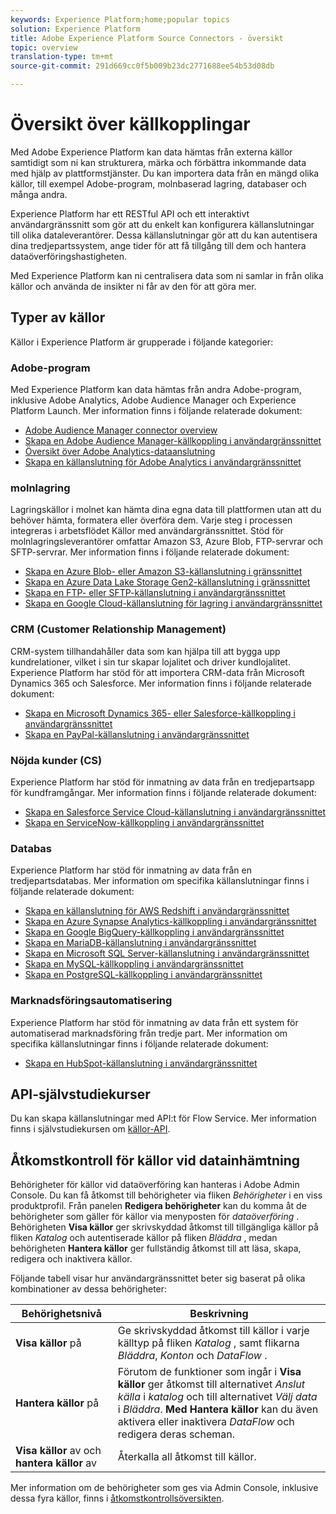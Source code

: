 ```yaml
---
keywords: Experience Platform;home;popular topics
solution: Experience Platform
title: Adobe Experience Platform Source Connectors - översikt
topic: overview
translation-type: tm+mt
source-git-commit: 291d669cc0f5b009b23dc2771688ee54b53d08db

---
```



# Översikt över källkopplingar

Med Adobe Experience Platform kan data hämtas från externa källor samtidigt som ni kan strukturera, märka och förbättra inkommande data med hjälp av plattformstjänster. Du kan importera data från en mängd olika källor, till exempel Adobe-program, molnbaserad lagring, databaser och många andra.

Experience Platform har ett RESTful API och ett interaktivt användargränssnitt som gör att du enkelt kan konfigurera källanslutningar till olika dataleverantörer. Dessa källanslutningar gör att du kan autentisera dina tredjepartssystem, ange tider för att få tillgång till dem och hantera dataöverföringshastigheten.

Med Experience Platform kan ni centralisera data som ni samlar in från olika källor och använda de insikter ni får av den för att göra mer.

## Typer av källor

Källor i Experience Platform är grupperade i följande kategorier:

### Adobe-program

Med Experience Platform kan data hämtas från andra Adobe-program, inklusive Adobe Analytics, Adobe Audience Manager och Experience Platform Launch. Mer information finns i följande relaterade dokument:

- [Adobe Audience Manager connector overview](./ui/adobe-applications/audience-manager.md)
- [Skapa en Adobe Audience Manager-källkoppling i användargränssnittet](https://www.adobe.io/apis/experienceplatform/home/tutorials/sources-ui-tutorials.html#!api-specification/markdown/narrative/tutorials/sources_tutorial/ui/adobe-applications/aam-ui-tutorial.md)
- [Översikt över Adobe Analytics-dataanslutning](./ui/adobe-applications/analytics.md)
- [Skapa en källanslutning för Adobe Analytics i användargränssnittet](https://www.adobe.io/apis/experienceplatform/home/tutorials/sources-ui-tutorials.html#!api-specification/markdown/narrative/tutorials/sources_tutorial/ui/adobe-applications/adobe-analytics-ui-tutorial.md)

### molnlagring

Lagringskällor i molnet kan hämta dina egna data till plattformen utan att du behöver hämta, formatera eller överföra dem. Varje steg i processen integreras i arbetsflödet Källor med användargränssnittet. Stöd för molnlagringsleverantörer omfattar Amazon S3, Azure Blob, FTP-servrar och SFTP-servrar. Mer information finns i följande relaterade dokument:

- [Skapa en Azure Blob- eller Amazon S3-källanslutning i gränssnittet](https://www.adobe.io/apis/experienceplatform/home/tutorials/sources-ui-tutorials.html#!api-specification/markdown/narrative/tutorials/sources_tutorial/ui/cloud-storages/amazon-s3-ui-tutorial.md)
- [Skapa en Azure Data Lake Storage Gen2-källanslutning i gränssnittet](https://www.adobe.io/apis/experienceplatform/home/tutorials/sources-ui-tutorials.html#!api-specification/markdown/narrative/tutorials/sources_tutorial/ui/cloud-storages/adls-gen2-ui-tutorial.md)
- [Skapa en FTP- eller SFTP-källanslutning i användargränssnittet](https://www.adobe.io/apis/experienceplatform/home/tutorials/sources-ui-tutorials.html#!api-specification/markdown/narrative/tutorials/sources_tutorial/ui/cloud-storages/ftp-sftp-ui-tutorial.md)
- [Skapa en Google Cloud-källanslutning för lagring i användargränssnittet](https://www.adobe.io/apis/experienceplatform/home/tutorials/sources-ui-tutorials.html#!api-specification/markdown/narrative/tutorials/sources_tutorial/ui/cloud-storages/google-cloud-storage-ui-tutorial.md)

### CRM (Customer Relationship Management)

CRM-system tillhandahåller data som kan hjälpa till att bygga upp kundrelationer, vilket i sin tur skapar lojalitet och driver kundlojalitet. Experience Platform har stöd för att importera CRM-data från Microsoft Dynamics 365 och Salesforce. Mer information finns i följande relaterade dokument:

- [Skapa en Microsoft Dynamics 365- eller Salesforce-källkoppling i användargränssnittet](https://www.adobe.io/apis/experienceplatform/home/tutorials/sources-ui-tutorials.html#!api-specification/markdown/narrative/tutorials/sources_tutorial/ui/crm/dynamics-salesforce-ui-tutorial.md)
- [Skapa en PayPal-källanslutning i användargränssnittet](https://www.adobe.io/apis/experienceplatform/home/tutorials/sources-ui-tutorials.html#!api-specification/markdown/narrative/tutorials/sources_tutorial/ui/crm/paypal-tutorial.md)

### Nöjda kunder (CS)

Experience Platform har stöd för inmatning av data från en tredjepartsapp för kundframgångar. Mer information finns i följande relaterade dokument:

- [Skapa en Salesforce Service Cloud-källanslutning i användargränssnittet](https://www.adobe.io/apis/experienceplatform/home/tutorials/sources-ui-tutorials.html#!api-specification/markdown/narrative/tutorials/sources_tutorial/ui/customer-success/salesforce-service-cloud-tutorial.md)
- [Skapa en ServiceNow-källkoppling i användargränssnittet](https://www.adobe.io/apis/experienceplatform/home/tutorials/sources-ui-tutorials.html#!api-specification/markdown/narrative/tutorials/sources_tutorial/ui/customer-success/servicenow-ui-tutorial.md)

### Databas

Experience Platform har stöd för inmatning av data från en tredjepartsdatabas. Mer information om specifika källanslutningar finns i följande relaterade dokument:

- [Skapa en källanslutning för AWS Redshift i användargränssnittet](https://www.adobe.io/apis/experienceplatform/home/tutorials/sources-ui-tutorials.html#!api-specification/markdown/narrative/tutorials/sources_tutorial/ui/databases/amazon-redshift-ui-tutorial.md)
- [Skapa en Azure Synapse Analytics-källkoppling i användargränssnittet](https://www.adobe.io/apis/experienceplatform/home/tutorials/sources-ui-tutorials.html#!api-specification/markdown/narrative/tutorials/sources_tutorial/ui/databases/azure-synapse-analytics-ui-tutorial.md)
- [Skapa en Google BigQuery-källkoppling i användargränssnittet](https://www.adobe.io/apis/experienceplatform/home/tutorials/sources-ui-tutorials.html#!api-specification/markdown/narrative/tutorials/sources_tutorial/ui/databases/google-big-query-ui-tutorial.md)
- [Skapa en MariaDB-källanslutning i användargränssnittet](https://www.adobe.io/apis/experienceplatform/home/tutorials/sources-api-tutorials.html#!api-specification/markdown/narrative/tutorials/sources_tutorial/api/database-nosql/mariadb-api-tutorial.md)
- [Skapa en Microsoft SQL Server-källanslutning i användargränssnittet](https://www.adobe.io/apis/experienceplatform/home/tutorials/sources-ui-tutorials.html#!api-specification/markdown/narrative/tutorials/sources_tutorial/ui/databases/sql-server-ui-tutorial.md)
- [Skapa en MySQL-källkoppling i användargränssnittet](https://www.adobe.io/apis/experienceplatform/home/tutorials/sources-ui-tutorials.html#!api-specification/markdown/narrative/tutorials/sources_tutorial/ui/databases/mysql-ui-tutorial.md)
- [Skapa en PostgreSQL-källkoppling i användargränssnittet](https://www.adobe.io/apis/experienceplatform/home/tutorials/sources-ui-tutorials.html#!api-specification/markdown/narrative/tutorials/sources_tutorial/ui/databases/postgresql-tutorial.md)

### Marknadsföringsautomatisering

Experience Platform har stöd för inmatning av data från ett system för automatiserad marknadsföring från tredje part. Mer information om specifika källanslutningar finns i följande relaterade dokument:

- [Skapa en HubSpot-källanslutning i användargränssnittet](https://www.adobe.io/apis/experienceplatform/home/tutorials/sources-ui-tutorials.html#!api-specification/markdown/narrative/tutorials/sources_tutorial/ui/marketing-automation/hubspot-tutorial.md)

## API-självstudiekurser

Du kan skapa källanslutningar med API:t för Flow Service. Mer information finns i självstudiekursen om [källor-API](https://www.adobe.io/apis/experienceplatform/home/tutorials/sources-api-tutorials.html#!api-specification/markdown/narrative/tutorials/sources_tutorial/api/sources-api-tutorial.md).

## Åtkomstkontroll för källor vid datainhämtning

Behörigheter för källor vid dataöverföring kan hanteras i Adobe Admin Console. Du kan få åtkomst till behörigheter via fliken *Behörigheter* i en viss produktprofil. Från panelen **Redigera behörigheter** kan du komma åt de behörigheter som gäller för källor via menyposten för *dataöverföring* . Behörigheten **Visa källor** ger skrivskyddad åtkomst till tillgängliga källor på fliken *Katalog* och autentiserade källor på fliken *Bläddra* , medan behörigheten **Hantera källor** ger fullständig åtkomst till att läsa, skapa, redigera och inaktivera källor.

Följande tabell visar hur användargränssnittet beter sig baserat på olika kombinationer av dessa behörigheter:

| Behörighetsnivå | Beskrivning |
| ---- | ----|
| **Visa källor** på | Ge skrivskyddad åtkomst till källor i varje källtyp på fliken *Katalog* , samt flikarna *Bläddra*, *Konton* och *DataFlow* . |
| **Hantera källor** på | Förutom de funktioner som ingår i **Visa källor** ger åtkomst till alternativet *Anslut källa* i *katalog* och till alternativet *Välj data* i *Bläddra*. **Med Hantera källor** kan du även aktivera eller inaktivera *DataFlow* och redigera deras scheman. |
| **Visa källor** av och **hantera källor** av | Återkalla all åtkomst till källor. |

Mer information om de behörigheter som ges via Admin Console, inklusive dessa fyra källor, finns i [åtkomstkontrollsöversikten](../access-control/home.md).
